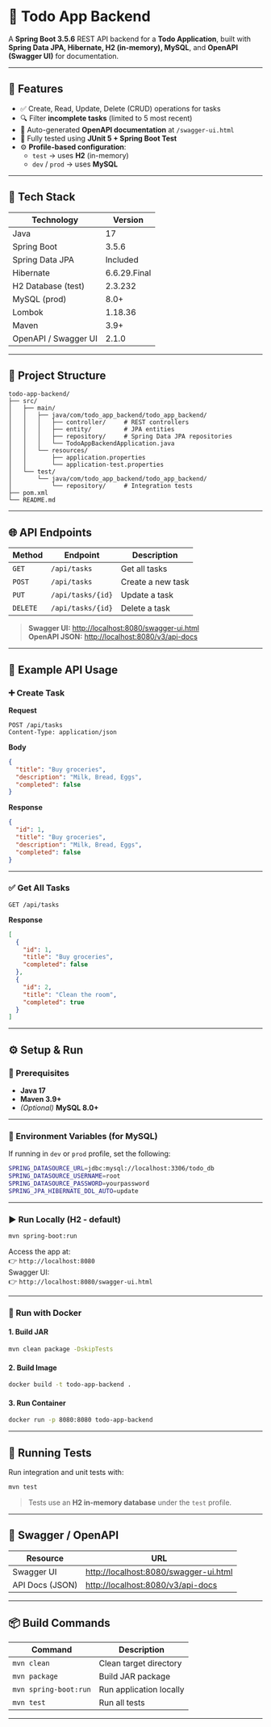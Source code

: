# 📝 Todo App Backend

A **Spring Boot 3.5.6** REST API backend for a **Todo Application**, built with **Spring Data JPA, Hibernate, H2 (in-memory), MySQL**, and **OpenAPI (Swagger UI)** for documentation.

---

## 🚀 Features

- ✅ Create, Read, Update, Delete (CRUD) operations for tasks  
- 🔍 Filter **incomplete tasks** (limited to 5 most recent)  
- 🧠 Auto-generated **OpenAPI documentation** at `/swagger-ui.html`  
- 🧪 Fully tested using **JUnit 5 + Spring Boot Test**  
- ⚙️ **Profile-based configuration**:  
  - `test` → uses **H2** (in-memory)  
  - `dev` / `prod` → uses **MySQL**

---

## 🧰 Tech Stack

| Technology           | Version       |
|----------------------|---------------|
| Java                 | 17            |
| Spring Boot          | 3.5.6         |
| Spring Data JPA      | Included      |
| Hibernate            | 6.6.29.Final  |
| H2 Database (test)   | 2.3.232       |
| MySQL (prod)         | 8.0+          |
| Lombok               | 1.18.36       |
| Maven                | 3.9+          |
| OpenAPI / Swagger UI | 2.1.0         |

---

## 📂 Project Structure

```plaintext
todo-app-backend/
├── src/
│   ├── main/
│   │   ├── java/com/todo_app_backend/todo_app_backend/
│   │   │   ├── controller/     # REST controllers
│   │   │   ├── entity/         # JPA entities
│   │   │   ├── repository/     # Spring Data JPA repositories
│   │   │   └── TodoAppBackendApplication.java
│   │   └── resources/
│   │       ├── application.properties
│   │       └── application-test.properties
│   └── test/
│       └── java/com/todo_app_backend/todo_app_backend/
│           └── repository/     # Integration tests
├── pom.xml
└── README.md
```

---

## 🌐 API Endpoints

| Method | Endpoint               | Description                     |
|--------|------------------------|---------------------------------|
| `GET`  | `/api/tasks`           | Get all tasks                   |
| `POST` | `/api/tasks`           | Create a new task               |
| `PUT`  | `/api/tasks/{id}`      | Update a task                   |
| `DELETE` | `/api/tasks/{id}`    | Delete a task                   |

> **Swagger UI:** [http://localhost:8080/swagger-ui.html](http://localhost:8080/swagger-ui.html)  
> **OpenAPI JSON:** [http://localhost:8080/v3/api-docs](http://localhost:8080/v3/api-docs)

---

## 📘 Example API Usage

### ➕ Create Task
**Request**
```http
POST /api/tasks
Content-Type: application/json
```

**Body**
```json
{
  "title": "Buy groceries",
  "description": "Milk, Bread, Eggs",
  "completed": false
}
```

**Response**
```json
{
  "id": 1,
  "title": "Buy groceries",
  "description": "Milk, Bread, Eggs",
  "completed": false
}
```

---

### ✅ Get All Tasks
```http
GET /api/tasks
```

**Response**
```json
[
  {
    "id": 1,
    "title": "Buy groceries",
    "completed": false
  },
  {
    "id": 2,
    "title": "Clean the room",
    "completed": true
  }
]
```

---

## ⚙️ Setup & Run

### 🧩 Prerequisites

- **Java 17**
- **Maven 3.9+**
- *(Optional)* **MySQL 8.0+**

---

### 🧠 Environment Variables (for MySQL)
If running in `dev` or `prod` profile, set the following:

```bash
SPRING_DATASOURCE_URL=jdbc:mysql://localhost:3306/todo_db
SPRING_DATASOURCE_USERNAME=root
SPRING_DATASOURCE_PASSWORD=yourpassword
SPRING_JPA_HIBERNATE_DDL_AUTO=update
```

---

### ▶️ Run Locally (H2 - default)
```bash
mvn spring-boot:run
```

Access the app at:  
👉 `http://localhost:8080`  
Swagger UI:  
👉 `http://localhost:8080/swagger-ui.html`

---

### 🐳 Run with Docker

#### 1. Build JAR
```bash
mvn clean package -DskipTests
```

#### 2. Build Image
```bash
docker build -t todo-app-backend .
```

#### 3. Run Container
```bash
docker run -p 8080:8080 todo-app-backend
```

---

## 🧪 Running Tests

Run integration and unit tests with:
```bash
mvn test
```

> Tests use an **H2 in-memory database** under the `test` profile.

---

## 🧾 Swagger / OpenAPI

| Resource | URL |
|-----------|-----|
| Swagger UI | [http://localhost:8080/swagger-ui.html](http://localhost:8080/swagger-ui.html) |
| API Docs (JSON) | [http://localhost:8080/v3/api-docs](http://localhost:8080/v3/api-docs) |

---

## 📦 Build Commands

| Command | Description |
|----------|-------------|
| `mvn clean` | Clean target directory |
| `mvn package` | Build JAR package |
| `mvn spring-boot:run` | Run application locally |
| `mvn test` | Run all tests |

---
